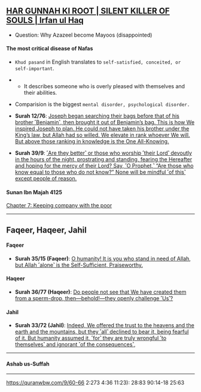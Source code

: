 ## [HAR GUNNAH KI ROOT | SILENT KILLER OF SOULS | Irfan ul Haq](https://www.youtube.com/watch?v=4E_NIK9phjw)

* Question: Why Azazeel become Mayoos (disappointed)

#### The most critical disease of Nafas
* `Khud pasand` in English translates to `self-satisfied, conceited, or self-important`.
* * It describes someone who is overly pleased with themselves and their abilities. 
* Comparision is the biggest `mental disorder, psychological disorder.`

* __Surah 12/76__: [Joseph began searching their bags before that of his brother ˹Benjamin˺, then brought it out of Benjamin’s bag. This is how We inspired Joseph to plan. He could not have taken his brother under the King’s law, but Allah had so willed. We elevate in rank whoever We will. But above those ranking in knowledge is the One All-Knowing.](https://quranwbw.com/12/76)

* __Surah 39/9__: [˹Are they better˺ or those who worship ˹their Lord˺ devoutly in the hours of the night, prostrating and standing, fearing the Hereafter and hoping for the mercy of their Lord? Say, ˹O Prophet,˺ “Are those who know equal to those who do not know?” None will be mindful ˹of this˺ except people of reason.](https://quranwbw.com/39/9)

#### Sunan Ibn Majah 4125
[Chapter 7: Keeping company with the poor](https://sunnah.com/ibnmajah:4125)

***


## Faqeer, Haqeer, Jahil

#### Faqeer
* __Surah 35/15 (Faqeer)__: [O humanity! It is you who stand in need of Allah, but Allah ˹alone˺ is the Self-Sufficient, Praiseworthy.](https://quranwbw.com/35/15)

#### Haqeer
* __Surah 36/77 (Haqeer)__: [Do people not see that We have created them from a sperm-drop, then—behold!—they openly challenge ˹Us˺?](https://quranwbw.com/36/77)

#### Jahil
* __Surah 33/72 (Jahil)__: [Indeed, We offered the trust to the heavens and the earth and the mountains, but they ˹all˺ declined to bear it, being fearful of it. But humanity assumed it, ˹for˺ they are truly wrongful ˹to themselves˺ and ignorant ˹of the consequences˺,](https://quranwbw.com/33/72)

***

#### Ashab us-Suffah

***

https://quranwbw.com/9/60-66
2:273
4:36
11:23):
28:83
90:14-18
25:63
